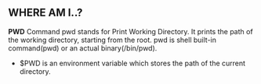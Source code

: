 ## WHERE AM I..?

**PWD** Command  pwd stands for Print Working Directory. It prints the path of the working directory, starting from the root.
pwd is shell built-in command(pwd) or an actual binary(/bin/pwd).

*   $PWD is an environment variable which stores the path of the current directory.

